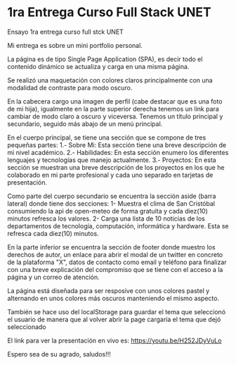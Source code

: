 # 1ra Entrega Curso Full Stack UNET
Ensayo 1ra entrega curso full stck UNET

Mi entrega es sobre un mini portfolio personal.

La página es de tipo Single Page Application (SPA), es decir todo el contenido dinámico se actualiza y carga en una misma página.

Se realizó una maquetación con colores claros principalmente con una modalidad de contraste para modo oscuro.

En la cabecera cargo una imagen de perfil (cabe destacar que es una foto de mi hija), igualmente en la parte superior derecha tenemos un link para cambiar de modo claro a oscuro y viceversa. Tenemos un título principal y secundario, seguido más abajo de un menú principal.

En el cuerpo principal, se tiene una sección que se compone de tres pequeñas partes:
    1.- Sobre Mi: Esta sección tiene una breve descripción de mi nivel académico.
    2.- Habilidades: En esta sección enumero los diferentes lenguajes y tecnologías que manejo actualmente.
    3.- Proyectos: En esta sección se muestran una breve descripción de los proyectos en los que he colaborado en mi parte profesional y cada uno separado en tarjetas de presentación.

Como parte del cuerpo secundario se encuentra la sección aside (barra lateral) donde tiene dos secciones:
    1- Muestra el clima de San Cristóbal consumiendo la api de open-meteo de forma gratuita y cada diez(10) minutos refresca los valores.
    2- Carga una lista de 10 noticias de los departamentos de tecnología, computación, informática y hardware. Esta se refresca cada diez(10) minutos.

En la parte inferior se encuentra la sección de footer donde muestro los derechos de autor, un enlace para abrir el modal de un twitter en concreto de la plataforma "X", datos de contacto como email y teléfono para finalizar con una breve explicación del compromiso que se tiene con el acceso a la página y un correo de atención.

La página está diseñada para ser resposive con unos colores pastel y alternando en unos colores más oscuros manteniendo el mismo aspecto.

También se hace uso del localStorage para guardar el tema que seleccionó el usuario de manera que al volver abrir la page cargaría el tema que dejó seleccionado

El link para ver la presentación en vivo es: https://youtu.be/H252JDyVuLo

Espero sea de su agrado, saludos!!!